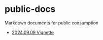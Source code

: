 # public-docs
Markdown documents for public consumption

* [2024.09.09 Vignette](docs/2024.09.09-newsletter-vignette.md)
